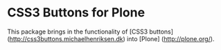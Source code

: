 # CSS3 Buttons for Plone #

This package brings in the functionality of [CSS3 buttons]
(http://css3buttons.michaelhenriksen.dk) into [Plone]
(http://plone.org/).
